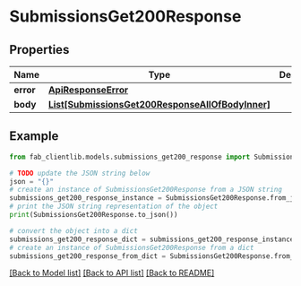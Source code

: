 # SubmissionsGet200Response


## Properties

Name | Type | Description | Notes
------------ | ------------- | ------------- | -------------
**error** | [**ApiResponseError**](ApiResponseError.md) |  | [optional] 
**body** | [**List[SubmissionsGet200ResponseAllOfBodyInner]**](SubmissionsGet200ResponseAllOfBodyInner.md) |  | [optional] 

## Example

```python
from fab_clientlib.models.submissions_get200_response import SubmissionsGet200Response

# TODO update the JSON string below
json = "{}"
# create an instance of SubmissionsGet200Response from a JSON string
submissions_get200_response_instance = SubmissionsGet200Response.from_json(json)
# print the JSON string representation of the object
print(SubmissionsGet200Response.to_json())

# convert the object into a dict
submissions_get200_response_dict = submissions_get200_response_instance.to_dict()
# create an instance of SubmissionsGet200Response from a dict
submissions_get200_response_from_dict = SubmissionsGet200Response.from_dict(submissions_get200_response_dict)
```
[[Back to Model list]](../README.md#documentation-for-models) [[Back to API list]](../README.md#documentation-for-api-endpoints) [[Back to README]](../README.md)


